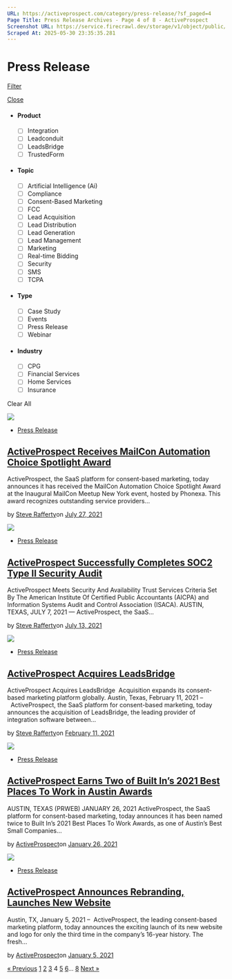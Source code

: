 ```yaml
---
URL: https://activeprospect.com/category/press-release/?sf_paged=4
Page Title: Press Release Archives - Page 4 of 8 - ActiveProspect
Screenshot URL: https://service.firecrawl.dev/storage/v1/object/public/media/screenshot-1aa13ace-edd8-49b3-a838-ca43f1eb932f.png
Scraped At: 2025-05-30 23:35:35.281
---
```

# Press Release

[Filter](https://activeprospect.com/category/press-release/?sf_paged=4#)

[Close](https://activeprospect.com/category/press-release/?sf_paged=4#)

- #### Product


  - [ ] Integration
  - [ ] Leadconduit
  - [ ] LeadsBridge
  - [ ] TrustedForm
- #### Topic


  - [ ] Artificial Intelligence (Ai)
  - [ ] Compliance
  - [ ] Consent-Based Marketing
  - [ ] FCC
  - [ ] Lead Acquisition
  - [ ] Lead Distribution
  - [ ] Lead Generation
  - [ ] Lead Management
  - [ ] Marketing
  - [ ] Real-time Bidding
  - [ ] Security
  - [ ] SMS
  - [ ] TCPA
- #### Type


  - [ ] Case Study
  - [ ] Events
  - [ ] Press Release
  - [ ] Webinar
- #### Industry


  - [ ] CPG
  - [ ] Financial Services
  - [ ] Home Services
  - [ ] Insurance

Clear All

![](https://activeprospect.com/wp-content/uploads/2018/10/pressrelease-featuredimage-01.png)

- [Press Release](https://activeprospect.com/category/press-release/)

## [ActiveProspect Receives MailCon Automation Choice Spotlight Award](https://activeprospect.com/blog/activeprospect-receives-mailcon-automation-choice-spotlight-award/)

ActiveProspect, the SaaS platform for consent-based marketing, today announces it has received the MailCon Automation Choice Spotlight Award at the Inaugural MailCon Meetup New York event, hosted by Phonexa. This award recognizes outstanding service providers…

by [Steve Rafferty](https://activeprospect.com/author/steve/)on [July 27, 2021](https://activeprospect.com/blog/activeprospect-receives-mailcon-automation-choice-spotlight-award/)

![](https://activeprospect.com/wp-content/uploads/2021/07/soc2_feat_pressrelease-400x300.png)

- [Press Release](https://activeprospect.com/category/press-release/)

## [ActiveProspect Successfully Completes SOC2 Type II Security Audit](https://activeprospect.com/blog/activeprospect-successfully-completes-soc2-type-ii-security-audit/)

ActiveProspect Meets Security And Availability Trust Services Criteria Set By The American Institute Of Certified Public Accountants (AICPA) and Information Systems Audit and Control Association (ISACA). AUSTIN, TEXAS, JULY 7, 2021 — ActiveProspect, the SaaS…

by [Steve Rafferty](https://activeprospect.com/author/steve/)on [July 13, 2021](https://activeprospect.com/blog/activeprospect-successfully-completes-soc2-type-ii-security-audit/)

![](https://activeprospect.com/wp-content/uploads/2021/02/AP_LB_pr_feature-400x300.jpg)

- [Press Release](https://activeprospect.com/category/press-release/)

## [ActiveProspect Acquires LeadsBridge](https://activeprospect.com/blog/activeprospect-acquires-leadsbridge/)

ActiveProspect Acquires LeadsBridge  Acquisition expands its consent-based marketing platform globally. Austin, Texas, February 11, 2021 –  ActiveProspect, the SaaS platform for consent-based marketing, today announces the acquisition of LeadsBridge, the leading provider of integration software between…

by [Steve Rafferty](https://activeprospect.com/author/steve/)on [February 11, 2021](https://activeprospect.com/blog/activeprospect-acquires-leadsbridge/)

![](https://activeprospect.com/wp-content/uploads/2021/01/BPTW_featurepurple-400x300.png)

- [Press Release](https://activeprospect.com/category/press-release/)

## [ActiveProspect Earns Two of Built In’s 2021 Best Places To Work in Austin Awards](https://activeprospect.com/blog/activeprospect-earns-two-of-built-ins-2021-best-places-to-work-in-austin-awards/)

AUSTIN, TEXAS (PRWEB) JANUARY 26, 2021 ActiveProspect, the SaaS platform for consent-based marketing, today announces it has been named twice to Built In’s 2021 Best Places To Work Awards, as one of Austin’s Best Small Companies…

by [ActiveProspect](https://activeprospect.com/author/activeprospect/)on [January 26, 2021](https://activeprospect.com/blog/activeprospect-earns-two-of-built-ins-2021-best-places-to-work-in-austin-awards/)

![](https://activeprospect.com/wp-content/uploads/2018/10/pressrelease-featuredimage-01.png)

- [Press Release](https://activeprospect.com/category/press-release/)

## [ActiveProspect Announces Rebranding, Launches New Website](https://activeprospect.com/blog/activeprospect-announces-rebranding-launches-new-website/)

Austin, TX, January 5, 2021 –  ActiveProspect, the leading consent-based marketing platform, today announces the exciting launch of its new website and logo for only the third time in the company’s 16-year history. The fresh…

by [ActiveProspect](https://activeprospect.com/author/activeprospect/)on [January 5, 2021](https://activeprospect.com/blog/activeprospect-announces-rebranding-launches-new-website/)

[« Previous](https://activeprospect.com/category/press-release/?sf_paged=3) [1](https://activeprospect.com/category/press-release/) [2](https://activeprospect.com/category/press-release/?sf_paged=2) [3](https://activeprospect.com/category/press-release/?sf_paged=3) 4 [5](https://activeprospect.com/category/press-release/?sf_paged=5) [6](https://activeprospect.com/category/press-release/?sf_paged=6)… [8](https://activeprospect.com/category/press-release/?sf_paged=8) [Next »](https://activeprospect.com/category/press-release/?sf_paged=5)

